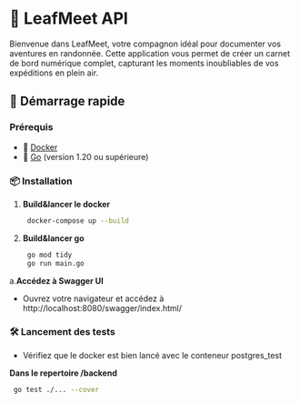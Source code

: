 # 🌿 LeafMeet API

Bienvenue dans LeafMeet, votre compagnon idéal pour documenter vos aventures en randonnée. Cette application vous permet de créer un carnet de bord numérique complet, capturant les moments inoubliables de vos expéditions en plein air.

## 🚀 Démarrage rapide

### Prérequis

- 🐳 [Docker](https://www.docker.com/get-started)
- 🐹 [Go](https://golang.org/dl/) (version 1.20 ou supérieure)

### 📦 Installation

1. **Build&lancer le docker**

   ```bash
    docker-compose up --build

2. **Build&lancer go**

   ```bash
    go mod tidy    
    go run main.go

a.**Accédez à Swagger UI**


- Ouvrez votre navigateur et accédez à http://localhost:8080/swagger/index.html/


### 🛠️ Lancement des tests

- Vérifiez que le docker est bien lancé avec le conteneur postgres_test

**Dans le repertoire /backend**

   ```bash
    go test ./... --cover
